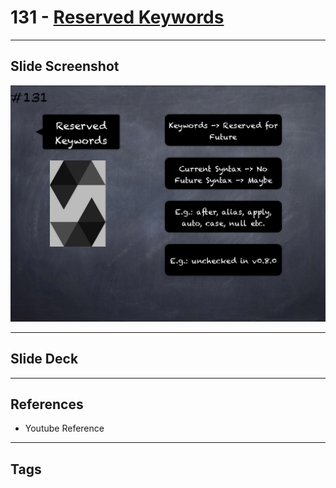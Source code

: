 # 131 - [Reserved Keywords](Reserved%20Keywords.md)


___
## Slide Screenshot
![131.png](../images/solidity201/131.png)
___
## Slide Deck

___
## References
- Youtube Reference
___
## Tags